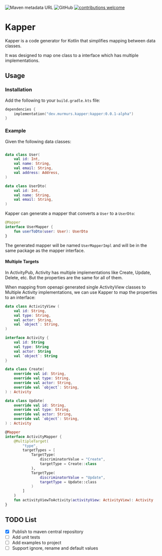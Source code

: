
![Maven metadata URL](https://img.shields.io/maven-metadata/v?metadataUrl=https%3A%2F%2Fs01.oss.sonatype.org%2Fcontent%2Frepositories%2Freleases%2Fdev%2Fmurmurs%2Fkapper%2Fkapper%2Fmaven-metadata.xml&color=brightgreen)
![GitHub](https://img.shields.io/github/license/murmursdev/kapper?color=brightgreen)
[![contributions welcome](https://img.shields.io/badge/contributions-welcome-brightgreen.svg)](https://github.com/murmursdev/kapper/issues)

# Kapper

Kapper is a code generator for Kotlin that simplifies mapping between data classes.

It was designed to map one class to a interface which has multiple implementations.

## Usage

### Installation

Add the following to your `build.gradle.kts` file:

```kotlin
dependencies {
    implementation("dev.murmurs.kapper:kapper:0.0.1-alpha")
}
```


### Example

Given the following data classes:

```kotlin

data class User(
    val id: Int,
    val name: String,
    val email: String,
    val address: Address,
)

data class UserDto(
    val id: Int,
    val name: String,
    val email: String,
)

```

Kapper can generate a mapper that converts a `User` to a `UserDto`:

```kotlin
@Mapper
interface UserMapper {
    fun userToDto(user: User): UserDto
}
```

The generated mapper will be named `UserMapperImpl` and will be in the same package as the mapper interface.


#### Multiple Targets
In ActivityPub, Activity has multiple implementations like Create, Update, Delete, etc. But the properties are the same for all of them. 

When mapping from openapi generated single ActivityView classes to Multiple Activity implementations, we can use Kapper to map the properties to an interface:

```kotlin
data class ActivityView (
    val id: String,
    val type: String,
    val actor: String,
    val `object`: String,
)

interface Activity {
    val id: String
    val type: String
    val actor: String
    val `object`: String
}

data class Create(
    override val id: String,
    override val type: String,
    override val actor: String,
    override val `object`: String,
) : Activity

data class Update(
    override val id: String,
    override val type: String,
    override val actor: String,
    override val `object`: String,
) : Activity

@Mapper
interface ActivityMapper {
    @MultipleTarget(
        "type",
        targetTypes = [
            TargetType(
                discriminatorValue = "Create",
                targetType = Create::class
            ),
            TargetType(
                discriminatorValue = "Update",
                targetType = Update::class
            )
        ]
    )
    fun activityViewToActivity(activityView: ActivityView): Activity
}
```

## TODO List
- [x] Publish to maven central repository
- [ ] Add unit tests
- [ ] Add examples to project
- [ ] Support ignore, rename and default values
